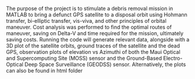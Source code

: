 The purpose of the project is to stimulate a debris removal mission in MATLAB to bring a defunct GPS satellite to a disposal orbit using Hohmann transfer, bi-elliptic transfer, vis-viva, and other principles of orbital maneuver.
Cost analysis was performed to find the optimal routes of maneuver, saving on Delta-V and time required for the mission, ultimately saving costs.
Running the code will generate relevant data, alongside with a 3D plot of the satellite orbits, ground traces of the satellite and the dead GPS, observation plots of elevation vs Azimuthi of both the Maui Optical and Supercomputing Site (MOSS) sensor and the Ground-Based Electro-Optical Deep Space Surveillance (GEODSS) sensor. Alternatively, the plots can also be found in html folder
